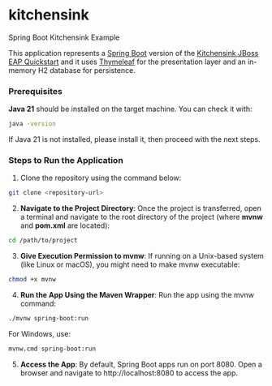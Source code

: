 # kitchensink
Spring Boot Kitchensink Example

This application represents a [Spring Boot](https://spring.io/projects/spring-boot) version of the [Kitchensink JBoss EAP Quickstart](https://github.com/jboss-developer/jboss-eap-quickstarts/tree/8.0.x/kitchensink) and it uses [Thymeleaf](https://www.thymeleaf.org/) for the presentation layer and an in-memory H2 database for persistence.

### Prerequisites
**Java 21** should be installed on the target machine. You can check it with:
```bash
java -version
```

If Java 21 is not installed, please install it, then proceed with the next steps.

### Steps to Run the Application

1. Clone the repository using the command below:
```bash
git clone <repository-url>
````

2. **Navigate to the Project Directory**: Once the project is transferred, open a terminal and navigate to the root directory of the project (where **mvnw** and **pom.xml** are located):
```bash
cd /path/to/project
```

3. **Give Execution Permission to mvnw**: If running on a Unix-based system (like Linux or macOS), you might need to make mvnw executable:
```bash
chmod +x mvnw
```

4. **Run the App Using the Maven Wrapper**: Run the app using the mvnw command:
```bash
./mvnw spring-boot:run
```
For Windows, use:
```bash
mvnw.cmd spring-boot:run
```

5. **Access the App**: By default, Spring Boot apps run on port 8080. Open a browser and navigate to http://localhost:8080 to access the app.


